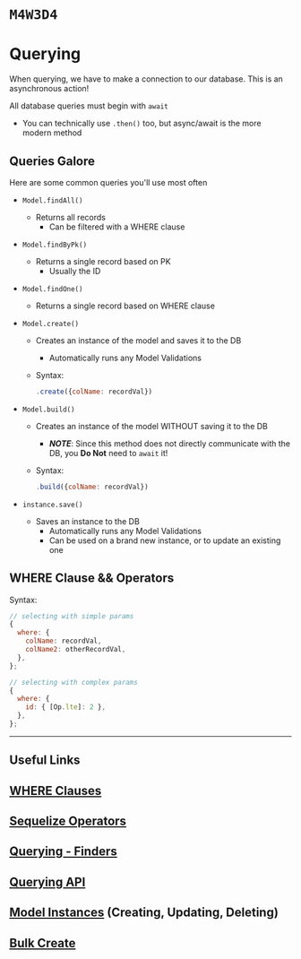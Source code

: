 # `M4W3D4`

# Querying

When querying, we have to make a connection to our database. This is an asynchronous action!

All database queries must begin with `await`

- You can technically use `.then()` too, but async/await is the more modern method

## Queries Galore

Here are some common queries you'll use most often

- `Model.findAll()`

  - Returns all records
    - Can be filtered with a WHERE clause

- `Model.findByPk()`

  - Returns a single record based on PK
    - Usually the ID

- `Model.findOne()`

  - Returns a single record based on WHERE clause

- `Model.create()`

  - Creates an instance of the model and saves it to the DB
    - Automatically runs any Model Validations
  - Syntax:

    ```js
    .create({colName: recordVal})
    ```

- `Model.build()`

  - Creates an instance of the model WITHOUT saving it to the DB
    - **_NOTE_**: Since this method does not directly communicate with the DB, you **Do Not** need to `await` it!
  - Syntax:

    ```js
    .build({colName: recordVal})
    ```

- `instance.save()`

  - Saves an instance to the DB
    - Automatically runs any Model Validations
    - Can be used on a brand new instance, or to update an existing one

## WHERE Clause && Operators

Syntax:

```js
// selecting with simple params
{
  where: {
    colName: recordVal,
    colName2: otherRecordVal,
  },
};

// selecting with complex params
{
  where: {
    id: { [Op.lte]: 2 },
  },
};
```

---

## Useful Links

## [WHERE Clauses](https://sequelize.org/docs/v6/core-concepts/model-querying-basics/#applying-where-clauses)

## [Sequelize Operators](https://sequelize.org/docs/v6/core-concepts/model-querying-basics/#operators)

## [Querying - Finders](https://sequelize.org/docs/v6/core-concepts/model-querying-finders/)

## [Querying API](https://sequelize.org/api/v6/class/src/model.js~model)

## [Model Instances](https://sequelize.org/docs/v6/core-concepts/model-instances) (Creating, Updating, Deleting)

## [Bulk Create](https://sequelize.org/api/v6/class/src/model.js~model#static-method-bulkCreate)
